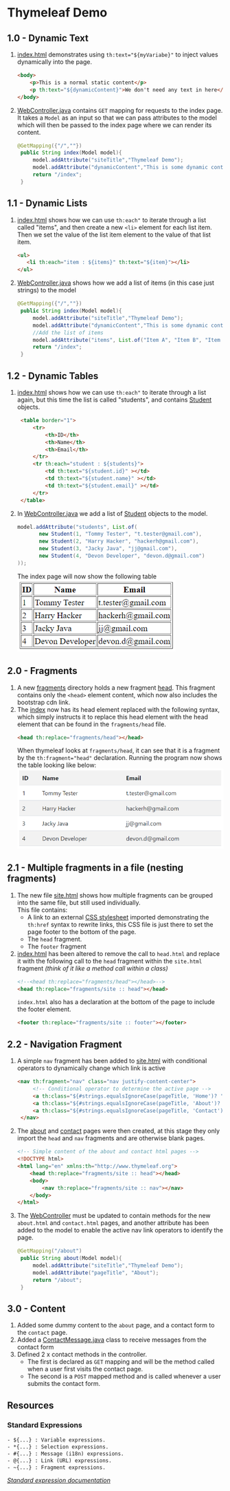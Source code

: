 # Thymeleaf Demo

## 1.0 - Dynamic Text

1. [index.html](src/main/resources/templates/index.html) demonstrates using `th:text="${myVariabe}"` to inject values dynamically into the page.
    ```html
    <body>
        <p>This is a normal static content</p>
        <p th:text="${dynamicContent}">We don't need any text in here</p>
    </body>
    ```
2. [WebController.java](src/main/java/com/example/thymeleaf/WebController.java) contains `GET` mapping for requests to the index page. It takes a `Model` as an input so that we can pass attributes to the model which will then be passed to the index page where we can render its content.
   ```java 
   @GetMapping({"/",""})
    public String index(Model model){
        model.addAttribute("siteTitle","Thymeleaf Demo");
        model.addAttribute("dynamicContent","This is some dynamic content");
        return "/index";
    }
   ```
## 1.1 - Dynamic Lists
1. [index.html](src/main/resources/templates/index.html) shows how we can use `th:each"` to iterate through a list called "items", and then create a new `<li>` element for each list item. Then we set the value of the list item element to the value of that list item.
   ```html
   <ul>
      <li th:each="item : ${items}" th:text="${item}"></li>
   </ul>
   ```
2. [WebController.java](src/main/java/com/example/thymeleaf/WebController.java) shows how we add a list of items (in this case just strings) to the model
   ```java 
   @GetMapping({"/",""})
    public String index(Model model){
        model.addAttribute("siteTitle","Thymeleaf Demo");
        model.addAttribute("dynamicContent","This is some dynamic content");
        //Add the list of items
        model.addAttribute("items", List.of("Item A", "Item B", "Item C", "Item D"));
        return "/index";
    }
   ```
## 1.2 - Dynamic Tables
1. [index.html](src/main/resources/templates/index.html) shows how we can use `th:each"` to iterate through a list again, but this time the list is called "students", and contains [Student](src/main/java/com/example/thymeleaf/Student.java) objects.
   ```html
    <table border="1">
        <tr>
            <th>ID</th>
            <th>Name</th>
            <th>Email</th>
        </tr>
        <tr th:each="student : ${students}">
            <td th:text="${student.id}" ></td>
            <td th:text="${student.name}" ></td>
            <td th:text="${student.email}" ></td>
        </tr>
    </table>
   ```
2. In [WebController.java](src/main/java/com/example/thymeleaf/WebController.java) we add a list of [Student](src/main/java/com/example/thymeleaf/Student.java) objects to the model.
   ```java 
   model.addAttribute("students", List.of(
          new Student(1, "Tommy Tester", "t.tester@gmail.com"),
          new Student(2, "Harry Hacker", "hackerh@gmail.com"),
          new Student(3, "Jacky Java", "jj@gmail.com"),
          new Student(4, "Devon Developer", "devon.d@gmail.com")
   ));
   ```
   The index page will now show the following table ![student-table.png](screenshots/student-table.png)

## 2.0 - Fragments
1. A new [fragments](src/main/resources/templates/fragments) directory holds a new fragment [head](src/main/resources/templates/fragments/head.html). This fragment contains only the `<head>` element content, which now also includes the bootstrap cdn link.
2. The [index](src/main/resources/templates/index.html) now has its head element replaced with the following syntax, which simply instructs it to replace this head element with the head element that can be found in the `fragments/head` file.
   ```html
   <head th:replace="fragments/head"></head>
   ```
   When thymeleaf looks at `fragments/head`, it can see that it is a fragment by the `th:fragment="head"` declaration.
   Running the program now shows the table looking like below:
   ![bootstrap-students-table.png](screenshots/bootstrap-students-table.png)

## 2.1 - Multiple fragments in a file (nesting fragments)
1. The new file [site.html](src/main/resources/templates/fragments/site.html) shows how multiple fragments can be grouped into the same file, but still used individually.<br/>
   This file contains:
   - A link to an external [CSS stylesheet](src/main/resources/static/css/site.css) imported demonstrating the `th:href` syntax to rewrite links, this CSS file is just there to set the page footer to the bottom of the page.
   - The `head` fragment.
   - The `footer` fragment 
2. [index.html]() has been altered to remove the call to `head.html` and replace it with the following call to the `head` fragment within the `site.html` fragment _(think of it like a method call within a class)_
   ```html
   <!--<head th:replace="fragments/head"></head>-->
   <head th:replace="fragments/site :: head"></head>
   ```
   `index.html` also has a declaration at the bottom of the page to include the footer element.
   ```html
   <footer th:replace="fragments/site :: footer"></footer>
   ```
## 2.2 - Navigation Fragment
1. A simple `nav` fragment has been added to [site.html](src/main/resources/templates/fragments/site.html) with conditional operators to dynamically change which link is active  
   ```html
   <nav th:fragment="nav" class="nav justify-content-center">
        <!-- Conditional operator to determine the active page -->
        <a th:class="${#strings.equalsIgnoreCase(pageTitle, 'Home')? 'nav-link active' : 'nav-link'}" th:href="@{/}">Home</a>
        <a th:class="${#strings.equalsIgnoreCase(pageTitle, 'About')? 'nav-link active' : 'nav-link'}" th:href="@{about}">About</a>
        <a th:class="${#strings.equalsIgnoreCase(pageTitle, 'Contact')? 'nav-link active' : 'nav-link'}" th:href="@{contact}">Contact</a>
    </nav>
   ```
2. The [about](src/main/resources/templates/about.html) and [contact](src/main/resources/templates/contact.html) pages were then created, at this stage they only import the `head` and `nav` fragments and are otherwise blank pages.
   ```html
   <!-- Simple content of the about and contact html pages -->
   <!DOCTYPE html>
   <html lang="en" xmlns:th="http://www.thymeleaf.org">
       <head th:replace="fragments/site :: head"></head>
       <body>
           <nav th:replace="fragments/site :: nav"></nav>
       </body>
   </html>
   ```
3. The [WebController](src/main/java/com/example/thymeleaf/WebController.java) must be updated to contain methods for the new `about.html` and `contact.html` pages, and another attribute has been added to the model to enable the active nav link operators to identify the page.
   ```java 
   @GetMapping("/about")
    public String about(Model model){
        model.addAttribute("siteTitle","Thymeleaf Demo");
        model.addAttribute("pageTitle", "About");
        return "/about";
    }
   ```
## 3.0 - Content
1. Added some dummy content to the `about` page, and a contact form to the `contact` page.
2. Added a [ContactMessage.java](src/main/java/com/example/thymeleaf/ContactMessage.java) class to receive messages from the contact form
3. Defined 2 x contact methods in the controller.
   - The first is declared as `GET` mapping and will be the method called when a user first visits the contact page.
   - The second is a `POST` mapped method and is called whenever a user submits the contact form.

## Resources
### Standard Expressions
```
- ${...} : Variable expressions.
- *{...} : Selection expressions.
- #{...} : Message (i18n) expressions.
- @{...} : Link (URL) expressions.
- ~{...} : Fragment expressions.
```
[*Standard expression documentation*](https://www.thymeleaf.org/doc/articles/standarddialect5minutes.html)